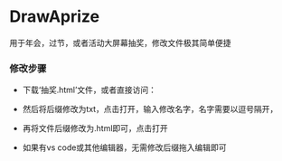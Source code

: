 # DrawAprize
用于年会，过节，或者活动大屏幕抽奖，修改文件极其简单便捷

### 修改步骤
* 下载‘抽奖.html’文件，或者直接访问：
* 然后将后缀修改为txt，点击打开，输入修改名字，名字需要以逗号隔开，
* 再将文件后缀修改为.html即可，点击打开

* 如果有vs code或其他编辑器，无需修改后缀拖入编辑即可
